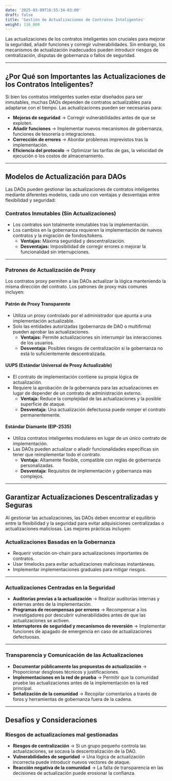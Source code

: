 ```yaml
---
date: '2025-03-09T16:55:34-03:00'
draft: false
title: 'Gestión de Actualizaciones de Contratos Inteligentes'
weight: 116_000
---
```


Las actualizaciones de los contratos inteligentes son cruciales para mejorar la seguridad, añadir funciones y corregir vulnerabilidades. Sin embargo, los mecanismos de actualización inadecuados pueden introducir riesgos de centralización, disputas de gobernanza o fallos de seguridad.

---

## **¿Por Qué son Importantes las Actualizaciones de los Contratos Inteligentes?**

Si bien los contratos inteligentes suelen estar diseñados para ser inmutables, muchas DAOs dependen de contratos actualizables para adaptarse con el tiempo. Las actualizaciones pueden ser necesarias para:

- **Mejoras de seguridad** → Corregir vulnerabilidades antes de que se exploten.
- **Añadir funciones** → Implementar nuevos mecanismos de gobernanza, funciones de tesorería o integraciones.
- **Corrección de errores** → Abordar problemas imprevistos tras la implementación.
- **Eficiencia del protocolo** → Optimizar las tarifas de gas, la velocidad de ejecución o los costos de almacenamiento.

---

## **Modelos de Actualización para DAOs**

Las DAOs pueden gestionar las actualizaciones de contratos inteligentes mediante diferentes modelos, cada uno con ventajas y desventajas entre flexibilidad y seguridad:

### **Contratos Inmutables (Sin Actualizaciones)**
- Los contratos son totalmente inmutables tras la implementación.
- Los cambios en la gobernanza requieren la implementación de nuevos contratos y la migración de fondos/tokens.
  - **Ventajas:** Máxima seguridad y descentralización.
  - **Desventajas:** Imposibilidad de corregir errores o mejorar la funcionalidad sin interrupciones.

---

### **Patrones de Actualización de Proxy**
Los contratos proxy permiten a las DAOs actualizar la lógica manteniendo la misma dirección del contrato. Los patrones de proxy más comunes incluyen:

#### **Patrón de Proxy Transparente**
- Utiliza un proxy controlado por el administrador que apunta a una implementación actualizable.
- Solo las entidades autorizadas (gobernanza de DAO o multifirma) pueden aprobar las actualizaciones.
  - **Ventajas:** Permite actualizaciones sin interrumpir las interacciones de los usuarios. 
  - **Desventaja:** Posibles riesgos de centralización si la gobernanza no está lo suficientemente descentralizada.

#### **UUPS (Estándar Universal de Proxy Actualizable)**
- El contrato de implementación contiene su propia lógica de actualización.
- Requiere la aprobación de la gobernanza para las actualizaciones en lugar de depender de un contrato de administración externo.
  - **Ventaja:** Reduce la complejidad de las actualizaciones y la posible superficie de ataque.
  - **Desventaja:** Una actualización defectuosa puede romper el contrato permanentemente.

#### **Estándar Diamante (EIP-2535)**
- Utiliza contratos inteligentes modulares en lugar de un único contrato de implementación.
- Las DAOs pueden actualizar o añadir funcionalidades específicas sin tener que reimplementar todo el contrato.
  - **Ventaja:** Altamente flexible, compatible con reglas de gobernanza personalizadas.
  - **Desventaja:** Requisitos de implementación y gobernanza más complejos.

---

## **Garantizar Actualizaciones Descentralizadas y Seguras**

Al gestionar las actualizaciones, las DAOs deben encontrar el equilibrio entre la flexibilidad y la seguridad para evitar adquisiciones centralizadas o actualizaciones maliciosas. Las mejores prácticas incluyen:

### **Actualizaciones Basadas en la Gobernanza**
- Requerir votación on-chain para actualizaciones importantes de contratos.
- Usar timelocks para evitar actualizaciones maliciosas instantáneas.
- Implementar implementaciones graduales para mitigar riesgos.

---

### **Actualizaciones Centradas en la Seguridad**
- **Auditorías previas a la actualización** → Realizar auditorías internas y externas antes de la implementación.
- **Programas de recompensas por errores** → Recompensar a los investigadores por descubrir vulnerabilidades antes de que las actualizaciones se activen.
- **Interruptores de seguridad y mecanismos de reversión** → Implementar funciones de apagado de emergencia en caso de actualizaciones defectuosas.

---

### **Transparencia y Comunicación de las Actualizaciones**
- **Documentar públicamente las propuestas de actualización** → Proporcionar desgloses técnicos y justificaciones.
- **Implementaciones en la red de prueba** → Permitir que la comunidad pruebe las actualizaciones antes de la implementación en la red principal. 
- **Señalización de la comunidad** → Recopilar comentarios a través de foros y herramientas de gobernanza fuera de la cadena.

---

## **Desafíos y Consideraciones**

### **Riesgos de actualizaciones mal gestionadas**
- **Riesgos de centralización** → Si un grupo pequeño controla las actualizaciones, se socava la descentralización de la DAO.
- **Vulnerabilidades de seguridad** → Una lógica de actualización incorrecta puede introducir nuevos vectores de ataque.
- **Reacción negativa de la comunidad** → La falta de transparencia en las decisiones de actualización puede erosionar la confianza.